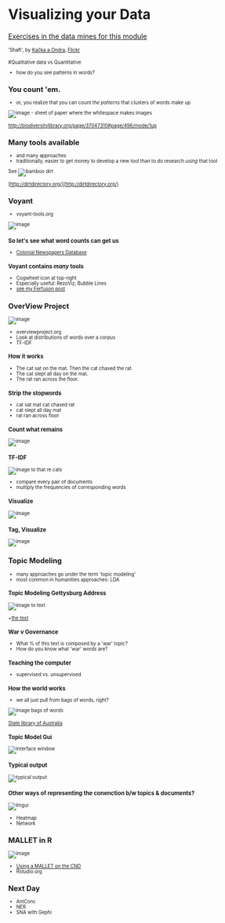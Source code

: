 # Visualizing your Data


[Exercises in the data mines for this module](https://github.com/hist3907b-winter2015/module4-holes)

<small><small>'Shaft', by [Kačka a Ondra](https://www.flickr.com/photos/14548166@N03/), [Flickr](https://www.flickr.com/photos/14548166@N03/4687041921/in/photolist-89bjgB-JKAoz-YAA11-YAvoo-9ETqED-byG16U-9rVJXU-9rVGU7-9rVGjw-9rVHtq-9rSKUt-9rVFAJ-o1A5F3-ebnFcx-76obyM-do1Joq-5Pm4Eb-6jw6QT-7d9eqA-fFPwRD-85GG8p-eahux-d4Aaxj-8pt9DT-m6QW8Y-fgQ9BL-7U4b6g-5JUN3F-6hbbGA-7AQdw5-omxKJh-5cRAAE-ebnFeH-Eb8ZV-o1yRKy-nJcpRq-4if229-6NbpGV-jJhhN-2CM7N6-ebnFhT-47JYou-d9LaWU-7ximkQ-8pmJfn-8ppVeE-8i5WKX-6UTV59-47ELxX-6UTU2A)


#Qualitative data vs Quantitative
+ how do you see patterns in words?


## You count 'em.
+ or, you realize that you can count _the patterns_ that clusters of words make up

![image - sheet of paper where the whitespace makes images](https://farm8.staticflickr.com/7295/14076926384_9f313680d4.jpg)

http://biodiversitylibrary.org/page/37047310#page/496/mode/1up


## Many tools available
+ and many approaches
+ traditionally, easier to get money to develop a new tool than to do research _using_ that tool

See ![bamboo dirt](http://dirtdirectory.org/sites/default/files/dirt.png)

[http://dirtdirectory.org/](http://dirtdirectory.org/)



## Voyant
+ voyant-tools.org

![image](http://docs.voyant-tools.org/files/2011/12/voyant-loading1.png)


### So let's see what word counts can get us
+ [Colonial Newspapers Database](http://voyant-tools.org/?corpus=colonial-newspapers&stopList=stop.en.taporware.txt)


### Voyant contains *many* tools
+ Cogwheel icon at top-right
+ Especially useful: RezoViz, Bubble Lines 
+ [see my Ferfuson post](http://electricarchaeology.ca/2014/11/26/text-analysis-of-the-grand-jury-documents/)



## OverView Project
![image](https://www.overviewproject.org/assets/images/logo-large.png)

+ overviewproject.org
+ Look at distributions of words over a corpus
+ TF-IDF


### How it works

+ The cat sat on the mat. Then the cat chased the rat.
+ The cat slept all day on the mat.
+ The rat ran across the floor.


### Strip the stopwords

+ cat sat mat cat chased rat
+ cat slept all day mat
+ rat ran across floor


### Count what remains

![image](http://overview.ap.org/wp-content/uploads/2013/04/Word-frequency-table.png)


### TF-IDF
![image to that re cats](http://overview.ap.org/wp-content/uploads/2013/04/Document-similarity-scores.png)

+ compare every pair of documents
+ multiply the frequencies of corresponding words


### Visualize
![image](http://overview.ap.org/wp-content/uploads/2013/04/Similar-documents.png)


### Tag, Visualize
![image](http://overview.ap.org/wp-content/uploads/2013/04/Screen-Shot-2013-12-03-at-7.33.58-AM-1024x750.png)



## Topic Modeling
+ many approaches go under the term 'topic modeling'
+ most common in humanities approaches: LDA


### Topic Modeling Gettysburg Address
![image to text](http://www.themacroscope.org/wp-content/uploads/2013/08/gettysburg-markup-300x136.png)

+[the text](http://en.wikipedia.org/wiki/Gettysburg_Address)


### War v Governance
+ What % of this text is composed by a 'war' topic?
+ How do you know what 'war' words are?


### Teaching the computer
+ supervised vs. unsupervised


### How the world works
+ we all just pull from bags of words, right?

![image bags of words](https://farm3.staticflickr.com/2447/3924708785_dcf2c00269_m.jpg)

[State library of Australia](http://images.slsa.sa.gov.au/searcy/17/PRG280_1_17_716.htm)


### Topic Model Gui
![interface window](http://i109.photobucket.com/albums/n44/arunbg/topic_modeling_tool/inputfile_screen.png)


### Typical output

![typical output](http://i109.photobucket.com/albums/n44/arunbg/topic_modeling_tool/alltopics_screen.png )


### Other ways of representing the conenction b/w topics & documents?

![Imgur](http://i.imgur.com/7a65yxb.png)

+ Heatmap
+ Network



## MALLET in R
![image](http://mallet.cs.umass.edu/logo3.png)

+ [Using a MALLET on the CND](http://hist3907b-winter2015.github.io/module4-holes/tm-CND.html)
+ Rstudio.org



## Next Day
+ AntConc
+ NER
+ SNA with Gephi
